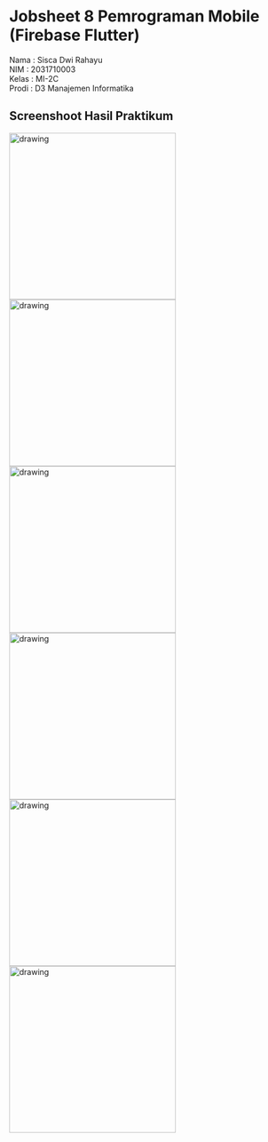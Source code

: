 # Jobsheet 8 Pemrograman Mobile (Firebase Flutter)

Nama : Sisca Dwi Rahayu <br/>
NIM : 2031710003 <br/>
Kelas : MI-2C <br/>
Prodi : D3 Manajemen Informatika <br/>

## Screenshoot Hasil Praktikum
<img src="assets/img/h1.jpg" alt="drawing" width="300"/>
<br/>
<img src="assets/img/h2.jpg" alt="drawing" width="300"/>
<br/>
<img src="assets/img/h3.jpg" alt="drawing" width="300"/>
<br/>
<img src="assets/img/h41.jpg" alt="drawing" width="300"/>
<br/>
<img src="assets/img/h4.jpg" alt="drawing" width="300"/>
<br/>
<img src="assets/img/h5.jpg" alt="drawing" width="300"/>

